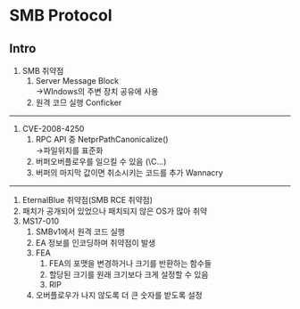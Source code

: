 SMB Protocol
========================
Intro
------------------------------------------
1. SMB 취약점
    1. Server Message Block
     <br/>->WIndows의 주변 장치 공유에 사용
     2. 원격 코므 실행
Conficker
--------------------------------------------
1. CVE-2008-4250
    1. RPC API 중 NetprPathCanonicalize()
        <br/> ->파일위치를 표준화
    2. 버퍼오버플로우를 일으킬 수 있음 (\C\...)
    3. 버퍼의 마지막 값이면 취소시키는 코드를 추가
Wannacry
--------------------------------------------
1. EternalBlue 취약점(SMB RCE 취약점)
2. 패치가 공개되어 있었으나 패치되지 않은 OS가 많아 취약
3. MS17-010
    1. SMBv1에서 원격 코드 실행
    2. EA 정보를 인코딩하며 취약점이 발생
    3. FEA 
        1. FEA의 포맷을 변경하거나 크기를 반환하는 함수들
        2. 할당된 크기를 원래 크기보다 크게 설정할 수 있음
        3. RIP
    4. 오버플로우가 나지 않도록 더 큰 숫자를 받도록 설정